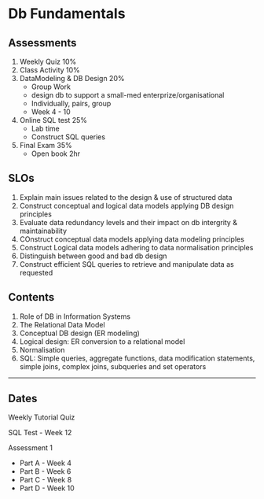 # Db Fundamentals

## Assessments

1. Weekly Quiz 10%
2. Class Activity 10%
3. DataModeling & DB Design 20%
   - Group Work
   - design db to support a small-med enterprize/organisational
   - Individually, pairs, group
   - Week 4 - 10
4. Online SQL test 25%
   - Lab time
   - Construct SQL queries
5. Final Exam 35%
   - Open book 2hr

## SLOs

1. Explain main issues related to the design & use of structured data
2. Construct conceptual and logical data models applying DB design principles
3. Evaluate data redundancy levels and their impact on db intergrity & maintainability
4. COnstruct conceptual data models applying data modeling principles
5. Construct Logical data models adhering to data normalisation principles
6. Distinguish between good and bad db design
7. Construct efficient SQL queries to retrieve and manipulate data as requested

## Contents

1. Role of DB in Information Systems
2. The Relational Data Model
3. Conceptual DB design (ER modeling)
4. Logical design: ER conversion to a relational model
5. Normalisation
6. SQL: Simple queries, aggregate functions, data modification statements, simple joins, complex joins, subqueries and set operators

---

## Dates

Weekly Tutorial Quiz

SQL Test - Week 12

Assessment 1
- Part A - Week 4
- Part B - Week 6
- Part C - Week 8
- Part D - Week 10